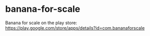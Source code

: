 # banana-for-scale
Banana for scale on the play store: https://play.google.com/store/apps/details?id=com.bananaforscale
